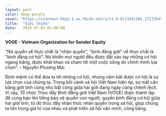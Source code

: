 ```yaml
---
layout: post
color: deep-purple
cover: "https://scontent-hkg3-1.xx.fbcdn.net/v/t1.0-9/13241284_1727254514230502_1253244206659099241_n.png?oh=ba60a7b52b955470abec367da44c5f8a&oe=5827BE1C"
title:  "Giới thiệu"
date:   2016-07-01 01:00:00
---
```


<b>VOGE - Vietnam Organization for Gender Equity</b>

"Nữ quyền về thực chất là "nhân quyền", "bình đẳng giới" về thực chất là "bình đẳng cơ hội". Nó khiến mọi người đều được đặt vào tay những cơ hội ngang bằng, được khát khao và chạm tới một cuộc sống do chính mình lựa chọn". – Nguyễn Phương Mai.

Định mệnh có thể đưa ta tới những cơ hội, nhưng nắm bắt được cơ hội là sự lựa chọn của chúng ta. Trong bối cảnh xã hội Việt Nam hiện tại, sự mất cân bằng giới tính cũng như bất công giữa hai giới đang ngày càng chênh lệch. Vì vậy, Tổ chức Thúc đẩy Bình đẳng giới Việt Nam (VOGE) được thành lập để cùng bạn lên tiếng bảo vệ quyền con người, quyền bình đẳng cơ hội giữa hai giới tính, từ đó thúc đẩy nhận thức nhân quyền trong xã hội, giúp chúng ta tôn trọng giá trị của nhau và phát triển xã hội văn minh, công bằng.
